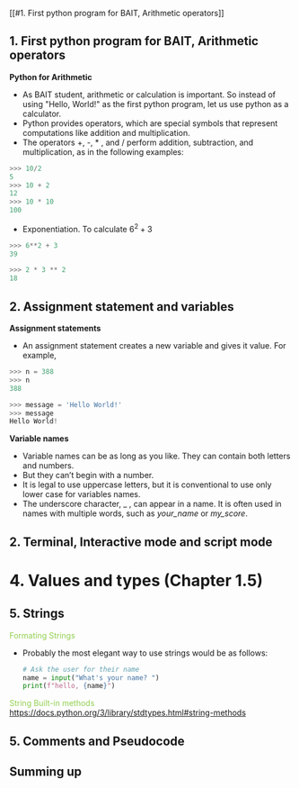 	
[[#1. First python program for BAIT, Arithmetic operators]]


## 1. First python program for BAIT, Arithmetic operators

**Python for Arithmetic**
- As BAIT student, arithmetic or calculation is important. So instead of using "Hello, World!" as the first python program, let us use python as a calculator.
- Python provides operators, which are special symbols that represent computations like addition and multiplication.
- The operators +, -, * , and /  perform addition, subtraction, and multiplication, as in the following examples:
```python
>>> 10/2
5
>>> 10 + 2
12
>>> 10 * 10
100
```
- Exponentiation. To calculate $6^2+3$
```python
>>> 6**2 + 3
39

>>> 2 * 3 ** 2
18
```



## 2. Assignment statement  and variables

**Assignment statements**
- An assignment statement creates a new variable and gives it value. For example,
```python
>>> n = 388
>>> n
388

>>> message = 'Hello World!'
>>> message
Hello World!
```

**Variable names**
- Variable names can be as long as you like. They can contain both letters and numbers.
- But they can’t begin with a number. 
- It is legal to use uppercase letters, but it is conventional to use only lower case for variables names.
- The underscore character, _ , can appear in a name. It is often used in names with multiple words, such as *your_name* or *my_score*.

## 2. Terminal, Interactive mode and script mode





# 4. Values and types (Chapter 1.5)



## 5. Strings



<font color="#92d050">Formating Strings</font>
- Probably the most elegant way to use strings would be as follows:
	```python
	# Ask the user for their name
	name = input("What's your name? ")
	print(f"hello, {name}")
	```

<font color="#92d050">String Built-in methods</font>
https://docs.python.org/3/library/stdtypes.html#string-methods

## 5. Comments and Pseudocode



## Summing up






